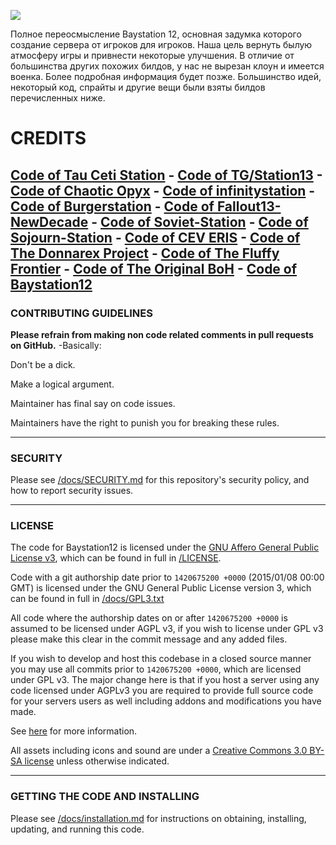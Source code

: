 ![](https://i.imgur.com/oWRp6D2.png)


Полное переосмысление Baystation 12, основная задумка которого создание сервера от игроков для игроков.
Наша цель вернуть былую атмосферу игры и привнести некоторые улучшения. В отличие от большинства других похожих билдов, у нас не вырезан клоун и имеется военка. Более подробная информация будет позже.
Большинство идей, некоторый код, спрайты и другие вещи были взяты билдов перечисленных ниже.
# CREDITS
[Code of Tau Ceti Station](https://github.com/TauCetiStation/TauCetiClassic/) - [Code of TG/Station13](https://github.com/tgstation/tgstation) - [Code of Chaotic Opyx](https://github.com/ChaoticOnyx/OnyxBay) - [Code of infinitystation](https://github.com/infinitystation/Baystation12/) - [Code of Burgerstation](https://github.com/BurgerLUA/burgerstation) - [Code of Fallout13-NewDecade](https://github.com/iWuna/Fallout-13-NewDecade) - [Code of Soviet-Station](https://github.com/bloodyanarchy/soviet-station) - [Code of Sojourn-Station](https://github.com/sojourn-13/sojourn-station) - [Code of CEV ERIS](https://github.com/discordia-space/CEV-Eris) - [Code of The Donnarex Project](https://github.com/AshtonFox/Donnarex) - [Code of The Fluffy Frontier](https://github.com/Low3/The-Fluffy-Frontier) - [Code of The Original BoH](https://github.com/BoHBranch/BoH-Bay) - [Code of Baystation12](https://github.com/Baystation12/Baystation12)
---

### CONTRIBUTING GUIDELINES

**Please refrain from making non code related comments in pull requests on GitHub.**
-Basically:

Don't be a dick.

Make a logical argument.

Maintainer has final say on code issues.


Maintainers have the right to punish you for breaking these rules.


---

### SECURITY

Please see [/docs/SECURITY.md](/docs/SECURITY.md) for this repository's security policy, and how to report security issues.

---

### LICENSE

The code for Baystation12 is licensed under the [GNU Affero General Public License v3](http://www.gnu.org/licenses/agpl.html), which can be found in full in [/LICENSE](/LICENSE).

Code with a git authorship date prior to `1420675200 +0000` (2015/01/08 00:00 GMT) is licensed under the GNU General Public License version 3, which can be found in full in [/docs/GPL3.txt](/docs/GPL3.txt)

All code where the authorship dates on or after `1420675200 +0000` is assumed to be licensed under AGPL v3, if you wish to license under GPL v3 please make this clear in the commit message and any added files.

If you wish to develop and host this codebase in a closed source manner you may use all commits prior to `1420675200 +0000`, which are licensed under GPL v3.  The major change here is that if you host a server using any code licensed under AGPLv3 you are required to provide full source code for your servers users as well including addons and modifications you have made.

See [here](https://www.gnu.org/licenses/why-affero-gpl.html) for more information.

All assets including icons and sound are under a [Creative Commons 3.0 BY-SA license](http://creativecommons.org/licenses/by-sa/3.0/) unless otherwise indicated.

---

### GETTING THE CODE AND INSTALLING

Please see [/docs/installation.md](/docs/installation.md) for instructions on obtaining, installing, updating, and running this code.
